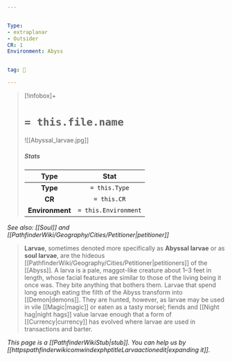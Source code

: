 ```yaml
---


Type:
- extraplanar
- Outsider
CR: 1
Environment: Abyss


tag: 👹

---
```


> [!infobox]+
> #  `= this.file.name`
> ![[Abyssal_larvae.jpg]]
> ##### Stats
> Type | Stat |
> :---:|:---:|
> **Type** | `= this.Type` |
> **CR** | `= this.CR` |
> **Environment** | `= this.Environment` |



*See also: [[Soul]] and [[PathfinderWiki/Geography/Cities/Petitioner|petitioner]]*
> **Larvae**, sometimes denoted more specifically as **Abyssal larvae** or as **soul larvae**, are the hideous [[PathfinderWiki/Geography/Cities/Petitioner|petitioners]] of the [[Abyss]]. A larva is a pale, maggot-like creature about 1–3 feet in length, whose facial features are similar to those of the living being it once was. They bite anything that bothers them. Larvae that spend long enough eating the filth of the Abyss transform into [[Demon|demons]]. They are hunted, however, as larvae may be used in vile [[Magic|magic]] or eaten as a tasty morsel; fiends and [[Night hag|night hags]] value larvae enough that a form of [[Currency|currency]] has evolved where larvae are used in transactions and barter.



*This page is a [[PathfinderWikiStub|stub]]. You can help us by [[httpspathfinderwikicomwindexphptitleLarvaactionedit|expanding it]].*







